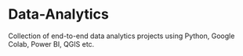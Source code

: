 # Data-Analytics
Collection of end-to-end data analytics projects using Python, Google Colab, Power BI, QGIS etc.
